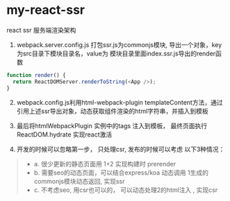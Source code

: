 # my-react-ssr
react ssr 服务端渲染架构
 
1. webpack.server.config.js 打包ssr.js为commonjs模块, 导出一个对象，key为src目录下模块目录名，value为
模块目录里面index.ssr.js导出的render函数
```javascript
function render() {
  return ReactDOMServer.renderToString(<App />);
} 
```
2. webpack.config.js利用html-webpack-plugin templateContent方法，通过引用上述ssr导出对象，动态获取组件渲染的html字符串，并插入到模板

3. 最后将htmlWebpackPlugin 实例中的tags 注入到模板， 最终页面执行ReactDOM.hydrate 实现react激活

4. 开发的时候可以忽略第一步， 只处理csr, 发布的时候可以考虑 以下3种情况：

 >+ a. 很少更新的静态页面用 1+2 实现构建时 prerender 
 >+ b. 需要seo的动态页面，可以结合express/koa 动态调用 1生成的 commonjs模块动态返回, 实现ssr
 >+ c. 不考虑seo, 用csr也可以的， 可以动态处理2的html注入 ,  实现csr